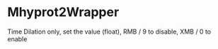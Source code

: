 # Mhyprot2Wrapper

Time Dilation only, set the value (float), RMB / 9 to disable, XMB / 0 to enable
